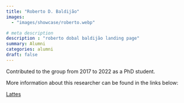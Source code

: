 ```yaml
---
title: "Roberto D. Baldijão"
images: 
  - "images/showcase/roberto.webp"

# meta description
description : "roberto dobal baldijão landing page"
summary: Alumni
categories: alumni
draft: false
---
```

Contributed to the group from 2017 to 2022 as a PhD student. 

More information about this researcher can be found in the links below: 

[Lattes](http://lattes.cnpq.br/1585093779940588)
